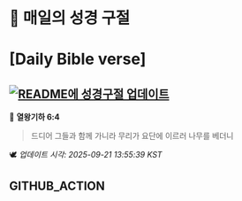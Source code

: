 # 🙏 매일의 성경 구절
# [Daily Bible verse]
## [![README에 성경구절 업데이트](https://github.com/DONGSUKA/first_test/actions/workflows/update-readme-bible.yml/badge.svg)](https://github.com/DONGSUKA/first_test/actions/workflows/update-readme-bible.yml)
<!-- START_BIBLE_VERSE -->
📖 **열왕기하 6:4**
> 드디어 그들과 함께 가니라 무리가 요단에 이르러 나무를 베더니

🕊️ _업데이트 시각: 2025-09-21 13:55:39 KST_
  <!-- END_BIBLE_VERSE -->
## GITHUB_ACTION
